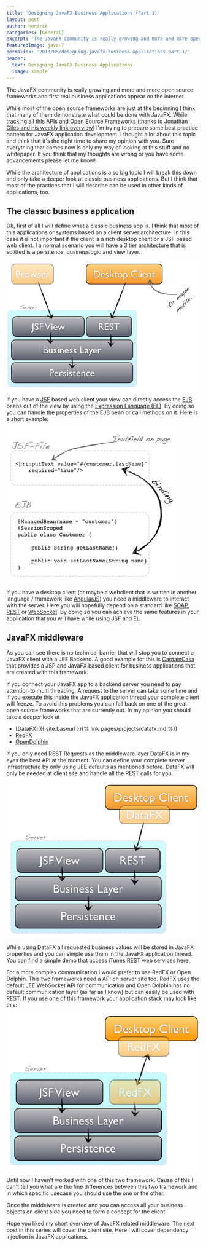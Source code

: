 ```yaml
---
title: 'Designing JavaFX Business Applications (Part 1)'
layout: post
author: hendrik
categories: [General]
excerpt: 'The JavaFX community is really growing and more and more open source frameworks and first real business applications appear on the internet. This post gives an overview of some helpfull APIs and how they can be used in enterprise projects'
featuredImage: java-7
permalink: '2013/05/designing-javafx-business-applications-part-1/'
header:
  text: Designing JavaFX Business Applications
  image: sample
---
```

The JavaFX community is really growing and more and more open source frameworks and first real business applications appear on the internet.

While most of the open source frameworks are just at the beginning I think that many of them demonstrate what could be done with JavaFX. While tracking all this APIs and Open Source Frameworks (thanks to [Jonathan Giles and his weekly link overview](http://jonathangiles.net/blog/)) I'm trying to prepare some best practice pattern for JavaFX application development. I thought a lot about this topic and think that it's the right time to share my opinion with you. Sure everything that comes now is only my way of looking at this stuff and no whitepaper. If you think that my thoughts are wrong or you have some advancements please let me know!

While the architecture of applications is a so big topic I will break this down and only take a deeper look at classic business applications. But I think that most of the practices that I will describe can be used in other kinds of applications, too.

## The classic business application

Ok, first of all I will define what a classic business app is. I think that most of this applications or systems based on a client server architecture. In this case it is not important if the client is a rich desktop client or a JSF based web client. I a normal scenario you will have a [3 tier architecture](https://en.wikipedia.org/wiki/Multitier_architecture) that is splitted is a persitence, businesslogic and view layer.

![3tier](/assets/posts/guigarage-legacy/3tier.png)

If you have a [JSF](http://en.wikipedia.org/wiki/JavaServer_Faces) based web client your view can directly access the [EJB](http://en.wikipedia.org/wiki/EJB) beans out of the view by using the [Expression Language (EL)](http://en.wikipedia.org/wiki/Unified_Expression_Language). By doing so you can handle the properties of the EJB bean or call methods on it. Here is a short example:

![jsf](/assets/posts/guigarage-legacy/jsf.png)

If you have a desktop client (or maybe a webclient that is written in another language / framework like [AngularJS](http://angularjs.org)) you need a middleware to interact with the server. Here you will hopefully depend on a standard like [SOAP](http://en.wikipedia.org/wiki/SOAP), [REST](http://en.wikipedia.org/wiki/REST) or [WebSocket](http://en.wikipedia.org/wiki/Websocket). By doing so you can achieve the same features in your application that you will have while using JSF and EL.

## JavaFX middleware

As you can see there is no technical barrier that will stop you to connect a JavaFX client with a JEE Backend. A good example for this is [CaptainCasa](http://www.captaincasa.com) that provides a JSP and JavaFX based client for business applications that are created with this framework.

If you connect your JavaFX app to a backend server you need to pay attention to multi threading. A request to the server can take some time and if you execute this inside the JavaFX application thread your complete client will freeze. To avoid this problems you can fall back on one of the great open source frameworks that are currently out. In my opinion you should take a deeper look at

* [DataFX]({{ site.baseurl }}{% link pages/projects/datafx.md %})
* [RedFX](http://www.redfx.org)
* [OpenDolphin](http://open-dolphin.org/dolphin_website/Home.html)

If you only need REST Requests as the middleware layer DataFX is in my eyes the best API at the moment. You can define your complete server infrastructure by only using JEE defaults as mentioned before. DataFX will only be needed at client site and handle all the REST calls for you.

![dfx](/assets/posts/guigarage-legacy/dfx.png)

While using DataFX all requested business values will be stored in JavaFX properties and you can simple use them in the JavaFX application thread. You can find a simple demo that access iTunes REST web services [here](https://github.com/guigarage/DataFX-iTunes-Demo).

For a more complex communication I would prefer to use RedFX or Open Dolphin. This two frameworks need a API on server site too. RedFX uses the default JEE WebSocket API for communication and Open Dolphin has no default communication layer (as far as I know) but can easily be used with REST. If you use one of this framework your application stack may look like this:

![redfx](/assets/posts/guigarage-legacy/redfx.png)

Until now I haven't worked with one of this two framework. Cause of this I can't tell you what are the fine differences between this two framework and in which specific usecase you should use the one or the other.

Once the middelware is created and you can access all your business objects on client side you need to form a concept for the client.

Hope you liked my short overview of JavaFX related middleware. The next post in this series will cover the client site. Here I will cover dependency injection in JavaFX applications.
